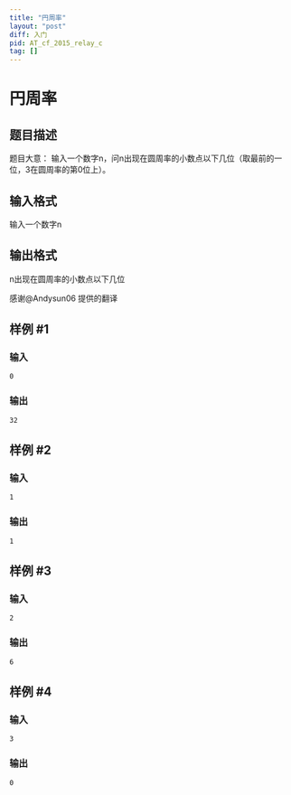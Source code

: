 ```yaml
---
title: "円周率"
layout: "post"
diff: 入门
pid: AT_cf_2015_relay_c
tag: []
---
```


# 円周率

## 题目描述

题目大意：
输入一个数字n，问n出现在圆周率的小数点以下几位（取最前的一位，3在圆周率的第0位上）。

## 输入格式

输入一个数字n

## 输出格式

n出现在圆周率的小数点以下几位

感谢@Andysun06  提供的翻译

## 样例 #1

### 输入

```
0
```

### 输出

```
32
```

## 样例 #2

### 输入

```
1
```

### 输出

```
1
```

## 样例 #3

### 输入

```
2
```

### 输出

```
6
```

## 样例 #4

### 输入

```
3
```

### 输出

```
0
```

